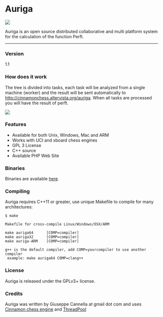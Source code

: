 Auriga
==========
<img src="https://gekomad.github.io/Cinnamon/img/auriga.gif"></a>

Auriga is an open source distributed collaborative and multi platform system for the calculation of the function Perft.

----------

### Version
1.1

### How does it work

The tree is divided into tasks, each task will be analyzed from a single machine (worker) and the result will be sent automatically to http://cinnamonchess.altervista.org/auriga. When all tasks are processed you will have the result of perft.
 
<img src="https://gekomad.github.io/Cinnamon/img/auriga.png">


### Features

- Available for both Unix, Windows, Mac and ARM
- Works with UCI and xboard chess engines
- GPL 3 License
- C++ source
- Available PHP Web Site


### Binaries

Binaries are available [here][1].


### Compiling

Auriga requires C++11 or greater, use unique Makefile to compile for many architectures:

    $ make

    Makefile for cross-compile Linux/Windows/OSX/ARM

    make auriga64      [COMP=compiler]
    make auriga32      [COMP=compiler]
    make auriga-ARM    [COMP=compiler]

    g++ is the default compiler, add COMP=yourcompiler to use another compiler
     example: make auriga64 COMP=clang++



### License

Auriga is released under the GPLv3+ license.

### Credits

Auriga was written by Giuseppe Cannella at gmail dot com and uses [Cinnamon chess engine][2] and [ThreadPool][3]

  [1]: https://github.com/gekomad/Auriga/releases
  [2]: https://github.com/gekomad/Cinnamon
  [3]: https://github.com/gekomad/ThreadPool
